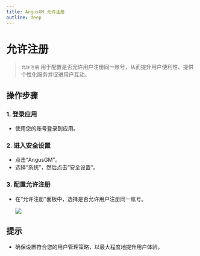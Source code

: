 ```yaml
---
title: AngusGM 允许注册
outline: deep
---
```


# 允许注册

> `允许注册` 用于配置是否允许用户注册同一账号，从而提升用户便利性、提供个性化服务并促进用户互动。

## 操作步骤

### 1. 登录应用

- 使用您的账号登录到应用。

### 2. 进入安全设置

- 点击“AngusGM”。
- 选择“系统”，然后点击“安全设置”。

### 3. 配置允许注册

- 在“允许注册”面板中，选择是否允许用户注册同一账号。

  ![](https://bj-c1-prod-files.xcan.cloud/storage/pubapi/v1/file/securitysetting-signupallow.png?fid=207887511026925835&fpt=QiagTiPeCET9EL0nmOob0hwasEdq1kTWQpObG7MT)

## 提示

- 确保设置符合您的用户管理策略，以最大程度地提升用户体验。